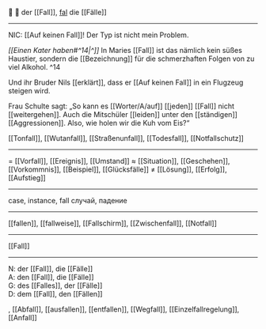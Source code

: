 
🍂 🔵 der [[Fall]], [fal](https://youglish.com/pronounce/Fall/german)
die [[Fälle]]

---
NIC: [[Auf keinen Fall]]! Der Typ ist nicht mein Problem.

*[[Einen Kater haben#^14|^]]* In Maries [[Fall]] ist das nämlich kein süßes Haustier, sondern die [[Bezeichnung]] für die schmerzhaften Folgen von zu viel Alkohol. ^14

Und ihr Bruder Nils [[erklärt]], dass er [[Auf keinen Fall]] in ein Flugzeug steigen wird. 

Frau Schulte sagt: „So kann es [[Worter/A/auf]] [[jeden]] [[Fall]] nicht [[weitergehen]]. Auch die Mitschüler [[leiden]] unter den [[ständigen]] [[Aggressionen]]. Also, wie holen wir die Kuh vom Eis?“

[[Tonfall]], [[Wutanfall]], [[Straßenunfall]], [[Todesfall]], [[Notfallschutz]]

---
= [[Vorfall]], [[Ereignis]], [[Umstand]]
≈ [[Situation]], [[Geschehen]], [[Vorkommnis]], [[Beispiel]],  [[Glücksfälle]]
≠ [[Lösung]], [[Erfolg]], [[Aufstieg]]

---
case, instance, fall
случай, падение

---
[[fallen]], [[fallweise]], [[Fallschirm]], [[Zwischenfall]], [[Notfall]]

---
[[Fall]]


---
N: der [[Fall]], die [[Fälle]]  
A: den [[Fall]], die [[Fälle]]  
G: des [[Falles]], der [[Fälle]]  
D: dem [[Fall]], den [[Fällen]]

, [[Abfall]], [[ausfallen]], [[entfallen]], [[Wegfall]], [[Einzelfallregelung]], [[Anfall]]